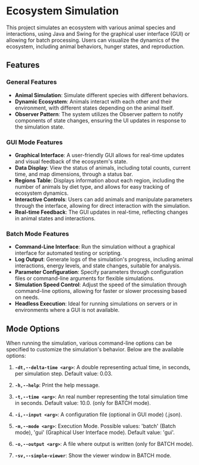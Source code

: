 # Ecosystem Simulation

This project simulates an ecosystem with various animal species and interactions, using Java and Swing for the graphical user interface (GUI) or allowing for batch processing. Users can visualize the dynamics of the ecosystem, including animal behaviors, hunger states, and reproduction.
## Features

### General Features

- **Animal Simulation**: Simulate different species with different behaviors.
- **Dynamic Ecosystem**: Animals interact with each other and their environment, with different states depending on the animal itself.
- **Observer Pattern**: The system utilizes the Observer pattern to notify components of state changes, ensuring the UI updates in response to the simulation state.

### GUI Mode Features

- **Graphical Interface**: A user-friendly GUI allows for real-time updates and visual feedback of the ecosystem's state.
- **Data Display**: View the status of animals, including total counts, current time, and map dimensions, through a status bar.
- **Regions Table**: Displays information about each region, including the number of animals by diet type, and allows for easy tracking of ecosystem dynamics.
- **Interactive Controls**: Users can add animals and manipulate parameters through the interface, allowing for direct interaction with the simulation.
- **Real-time Feedback**: The GUI updates in real-time, reflecting changes in animal states and interactions.

### Batch Mode Features

- **Command-Line Interface**: Run the simulation without a graphical interface for automated testing or scripting.
- **Log Output**: Generate logs of the simulation's progress, including animal interactions, energy levels, and state changes, suitable for analysis.
- **Parameter Configuration**: Specify parameters through configuration files or command-line arguments for flexible simulations.
- **Simulation Speed Control**: Adjust the speed of the simulation through command-line options, allowing for faster or slower processing based on needs.
- **Headless Execution**: Ideal for running simulations on servers or in environments where a GUI is not available.

## Mode Options

When running the simulation, various command-line options can be specified to customize the simulation's behavior. Below are the available options:

1. **`-dt,--delta-time <arg>`**: A double representing actual time, in seconds,
                                  per simulation step. Default value: 0.03.

2. **`-h,--help`**: Print the help message.

3. **`-t,--time <arg>`**: An real number representing the total simulation
                          time in seconds. Default value: 10.0. (only for
                          BATCH mode).
4. **`-i,--input <arg>`**: A configuration file (optional in GUI mode) (.json).

5. **`-m,--mode <arg>`**: Execution Mode. Possible values: 'batch' (Batch
                          mode), 'gui' (Graphical User Interface mode).
                          Default value: 'gui'.

6. **`-o,--output <arg>`**: A file where output is written (only for BATCH
                          mode).

7. **`-sv,--simple-viewer`**: Show the viewer window in BATCH mode.
